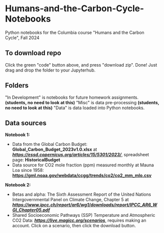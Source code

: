# Humans-and-the-Carbon-Cycle-Notebooks
Python notebooks for the Columbia course "Humans and the Carbon Cycle", Fall 2024

## To download repo
Click the green "code" button above, and press "download zip". Done!
Just drag and drop the folder to your Jupyterhub.

## Folders
"In Development" is notebooks for future homework assignments. **(students, no need to look at this)**
"Misc" is data pre-processing **(students, no need to look at this)**
"Data" is data loaded into Python notebooks.

## **Data sources**

**Notebook 1:**
- Data from the Global Carbon Budget: **Global_Carbon_Budget_2023v1.0.xlsx** at **_https://essd.copernicus.org/articles/15/5301/2023/_**, spreadsheet page: **HistoricalBudget**
- Data source for CO2 mole fraction (ppm) measured monthly at Mauna Loa since 1958: **https://gml.noaa.gov/webdata/ccgg/trends/co2/co2_mm_mlo.csv**

**Notebook 2:**
- Betas and alpha: The Sixth Assessment Report of the United Nations Intergovernmental Panel on Climate Change, Chapter 5 at _**https://www.ipcc.ch/report/ar6/wg1/downloads/report/IPCC_AR6_WGI_Chapter05.pdf**_
- Shared Socioeconomic Pathways (SSP) Temperature and Atmospheric CO2 Data: _**https://live.magicc.org/scenarios**_, requires making an account. Click on a scenario, then click the download button.
